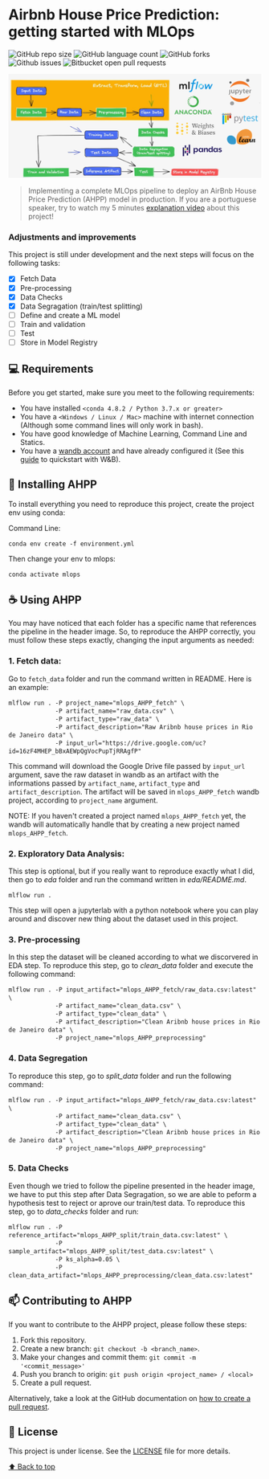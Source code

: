 # Airbnb House Price Prediction: getting started with MLOps

![GitHub repo size](https://img.shields.io/github/repo-size/Lucastmarques/mlops_AHPP?style=for-the-badge)
![GitHub language count](https://img.shields.io/github/languages/count/Lucastmarques/mlops_AHPP?style=for-the-badge)
![GitHub forks](https://img.shields.io/github/forks/Lucastmarques/mlops_AHPP?style=for-the-badge)
![Github issues](https://img.shields.io/github/issues/Lucastmarques/mlops_AHPP?style=for-the-badge)
![Bitbucket open pull requests](https://img.shields.io/github/issues-pr-raw/Lucastmarques/mlops_AHPP?style=for-the-badge)

<img src="images/header.png" alt="mlops pipeline">

> Implementing a complete MLOps pipeline to deploy an AirBnb House Price Prediction (AHPP) model in production. If you are a portuguese speaker, try to watch my 5 minutes [explanation video](https://bit.ly/3OWtTy4) about this project!

### Adjustments and improvements

This project is still under development and the next steps will focus on the following tasks:

- [x] Fetch Data
- [x] Pre-processing
- [x] Data Checks
- [x] Data Segragation (train/test splitting)
- [ ] Define and create a ML model
- [ ] Train and validation
- [ ] Test
- [ ] Store in Model Registry

## 💻 Requirements

Before you get started, make sure you meet to the following requirements:

* You have installed `<conda 4.8.2 / Python 3.7.x or greater>`
* You have a `<Windows / Linux / Mac>` machine with internet connection (Although some command lines will only work in bash).
* You have good knowledge of Machine Learning, Command Line and Statics.
* You have a [wandb account](https://wandb.ai/site) and have already configured it (See this [guide](https://docs.wandb.ai/quickstart) to quickstart with W&B).

## 🚀 Installing AHPP

To install everything you need to reproduce this project, create the project env using conda:

Command Line:
```
conda env create -f environment.yml
```

Then change your env to mlops:
```
conda activate mlops
```

## ☕ Using AHPP

You may have noticed that each folder has a specific name that references the pipeline in the header image. So, to reproduce the AHPP correctly, you must follow these steps exactly, changing the input arguments as needed: 

### 1. Fetch data:

Go to `fetch_data` folder and run the command written in README. Here is an example:

```
mlflow run . -P project_name="mlops_AHPP_fetch" \
             -P artifact_name="raw_data.csv" \
             -P artifact_type="raw_data" \
             -P artifact_description="Raw Aribnb house prices in Rio de Janeiro data" \
             -P input_url="https://drive.google.com/uc?id=16zF4MHEP_bBxAEWpQgVocPupTjRRAgfP"
```

This command will download the Google Drive file passed by `input_url` argument, save the raw dataset in wandb as an artifact with the informations passed by `artifact_name`, `artifact_type` and `artifact_description`. The artifact will be saved in `mlops_AHPP_fetch` wandb project, according to `project_name` argument.

NOTE: If you haven't created a project named `mlops_AHPP_fetch` yet, the wandb will automatically handle that by creating a new project named `mlops_AHPP_fetch`.

### 2. Exploratory Data Analysis:

This step is optional, but if you really want to reproduce exactly what I did, then go to *eda* folder and run the command written in *eda/README.md*.

```
mlflow run .
```

This step will open a jupyterlab with a python notebook where you can play around and discover new thing about the dataset used in this project. 

### 3. Pre-processing

In this step the dataset will be cleaned according to what we discorvered in EDA step. To reproduce this step, go to *clean_data* folder and execute the following command:

```
mlflow run . -P input_artifact="mlops_AHPP_fetch/raw_data.csv:latest" \
             -P artifact_name="clean_data.csv" \
             -P artifact_type="clean_data" \
             -P artifact_description="Clean Aribnb house prices in Rio de Janeiro data" \
             -P project_name="mlops_AHPP_preprocessing"
```

### 4. Data Segregation

To reproduce this step, go to *split_data* folder and run the following command:

```
mlflow run . -P input_artifact="mlops_AHPP_fetch/raw_data.csv:latest" \
             -P artifact_name="clean_data.csv" \
             -P artifact_type="clean_data" \
             -P artifact_description="Clean Aribnb house prices in Rio de Janeiro data" \
             -P project_name="mlops_AHPP_preprocessing"
```

### 5. Data Checks
Even though we tried to follow the pipeline presented in the header image, we have to put this step after Data Segragation, so we are able to peform a hypothesis test to reject or aprove our train/test data. To reproduce this step, go to *data_checks* folder and run:

```
mlflow run . -P reference_artifact="mlops_AHPP_split/train_data.csv:latest" \
             -P sample_artifact="mlops_AHPP_split/test_data.csv:latest" \
             -P ks_alpha=0.05 \
             -P clean_data_artifact="mlops_AHPP_preprocessing/clean_data.csv:latest"
```


## 📫 Contributing to AHPP
If you want to contribute to the AHPP project, please follow these steps:

1. Fork this repository.
2. Create a new branch: `git checkout -b <branch_name>`.
3. Make your changes and commit them: `git commit -m '<commit_message>'`
4. Push you branch to origin: `git push origin <project_name> / <local>`
5. Create a pull request.

Alternatively, take a look at the GitHub documentation on [how to create a pull request](https://help.github.com/en/github/collaborating-with-issues-and-pull-requests/creating-a-pull-request).

## 📝 License

This project is under license. See the [LICENSE](LICENSE.md) file for more details.

[⬆ Back to top](https://github.com/Lucastmarques/mlops_AHPP)<us>
